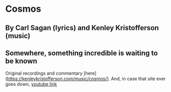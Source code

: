 #  Cosmos
## By Carl Sagan (lyrics) and Kenley Kristofferson (music)
## Somewhere, something incredible is waiting to be known

Original recordings and commentary [here](https://kenleykristofferson.com/music/cosmos/].  And, in case that site ever goes down, [youtube link](https://www.youtube.com/watch?time_continue=234&v=86lEeSn6BjQ)